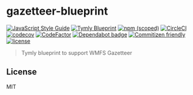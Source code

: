 # gazetteer-blueprint
[![JavaScript Style Guide](https://img.shields.io/badge/code_style-standard-brightgreen.svg)](https://standardjs.com)
[![Tymly Blueprint](https://img.shields.io/badge/tymly-blueprint-blue.svg)](https://tymly.io/)
[![npm (scoped)](https://img.shields.io/npm/v/@wmfs/vision-gazetteer-blueprint.svg)](https://www.npmjs.com/package/@wmfs/vision-gazetteer-blueprint)
[![CircleCI](https://circleci.com/gh/wmfs/gazetteer-blueprint.svg?style=svg&circle-token=5d363be9c3e2e3f826404747d23fa009d35dd0aa)](https://circleci.com/gh/wmfs/gazetteer-blueprint)
[![codecov](https://codecov.io/gh/wmfs/gazetteer-blueprint/branch/master/graph/badge.svg)](https://codecov.io/gh/wmfs/gazetteer-blueprint)
[![CodeFactor](https://www.codefactor.io/repository/github/wmfs/gazetteer-blueprint/badge)](https://www.codefactor.io/repository/github/wmfs/gazetteer-blueprint)
[![Dependabot badge](https://img.shields.io/badge/Dependabot-active-brightgreen.svg)](https://dependabot.com/)
[![Commitizen friendly](https://img.shields.io/badge/commitizen-friendly-brightgreen.svg)](http://commitizen.github.io/cz-cli/)
[![license](https://img.shields.io/github/license/mashape/apistatus.svg)](https://github.com/wmfs/tymly/blob/master/packages/pg-concat/LICENSE)

> Tymly blueprint to support WMFS Gazetteer

## <a name="license"></a>License



MIT
